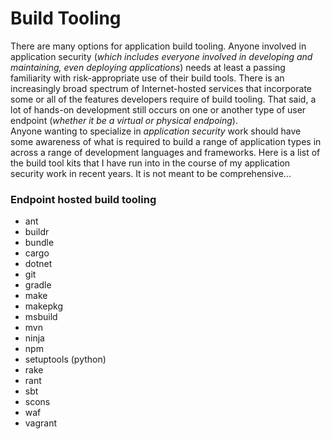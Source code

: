 # Build Tooling  

There are many options for application build tooling.  Anyone involved in application security (*which includes everyone involved in developing and maintaining, even deploying applications*) needs at least a passing familiarity with risk-appropriate use of their build tools.  There is an increasingly broad spectrum of Internet-hosted services that incorporate some or all of the features developers require of build tooling.  That said, a lot of hands-on development still occurs on one or another type of user endpoint (*whether it be a virtual or physical endpoing*).  
Anyone wanting to specialize in *application security* work should have some awareness of what is required to build a range of application types in across a range of development languages and frameworks.  Here is a list of the build tool kits that I have run into in the course of my application security work in recent years.  It is not meant to be comprehensive...  

### Endpoint hosted build tooling  
* ant  
* buildr  
* bundle  
* cargo  
* dotnet  
* git  
* gradle  
* make  
* makepkg  
* msbuild  
* mvn  
* ninja  
* npm  
* setuptools (python)  
* rake  
* rant  
* sbt  
* scons  
* waf  
* vagrant  
